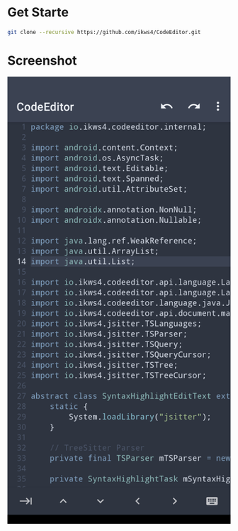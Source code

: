 # Get Starte
```bash
git clone --recursive https://github.com/ikws4/CodeEditor.git
```

# Screenshot
![1](screenshot/1.png)